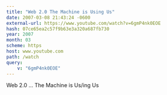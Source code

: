 ```yaml
---
title: "Web 2.0 The Machine is Using Us"
date: 2007-03-08 21:43:24 -0600
external-url: https://www.youtube.com/watch?v=6gmP4nk0EOE
hash: 07ce65ea2c57f9b63e3a320a687fb730
year: 2007
month: 03
scheme: https
host: www.youtube.com
path: /watch
query:
    v: "6gmP4nk0EOE"
---
```


Web 2.0 ... The Machine is Us/ing Us
